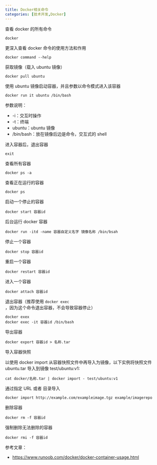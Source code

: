 ```yaml
---
title: Docker相关命令
categories: [技术开发,Docker]
---
```


查看 docker 的所有命令

```shell
docker
```

更深入查看 docker 命令的使用方法和作用

```shell
docker command --help
```

获取镜像（载入 ubuntu 镜像）

```shell
docker pull ubuntu
```

使用 ubuntu 镜像启动容器，并且参数以命令模式进入该容器

```shell
docker run it ubuntu /bin/bash
```

参数说明：

- -i：交互时操作
- -t：终端
- ubuntu：ubuntu 镜像
- /bin/bash：放在镜像后边是命令，交互式的 shell

进入容器后，退出容器

```shell
exit
```

查看所有容器

```shell
docker ps -a
```

查看正在运行的容器

```shell
docker ps
```

启动一个停止的容器

```shell
docker start 容器id
```

后台运行 docker 容器

```shell
docker run -itd -name 容器自定义名字 镜像名称 /bin/bsah
```

停止一个容器

```shell
docker stop 容器id
```

重启一个容器

```shell
docker restart 容器id
```

进入一个容器

```shell
docker attach 容器id
```

退出容器（推荐使用 `docker exec` ，因为这个命令退出容器，不会导致容器停止）

```shell
docker exex
docker exec -it 容器id /bin/bash
```

导出容器

```shell
docker export 容器id > 名称.tar
```

导入容器快照

以使用 docker import 从容器快照文件中再导入为镜像，以下实例将快照文件 ubuntu.tar 导入到镜像 test/ubuntu:v1:

```shell
cat docker/名称.tar | docker import - test/ubuntu:v1
```

通过指定 URL 或者 目录导入

```shell
docker import http://example.com/exampleimage.tgz example/imagerepo
```

删除容器

```shell
docker rm -f 容器id
```

强制删除无法删除的容器

```shell
docker rmi -f 容器id
```



参考文章：

- https://www.runoob.com/docker/docker-container-usage.html





​                                                                                                                                                                  

